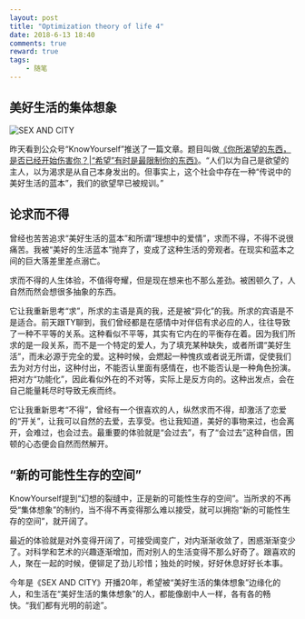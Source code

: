 ```yaml
---
layout: post
title: "Optimization theory of life 4"
date: 2018-6-13 18:40
comments: true
reward: true
tags: 
	- 随笔
---
```


## 美好生活的集体想象

![SEX AND CITY](http://pa5o7mbqo.bkt.clouddn.com/blog/180613/fLf68GJ540.jpg?imageslim)
<!--more-->


昨天看到公众号“KnowYourself”推送了一篇文章。题目叫做[《你所渴望的东西，是否已经开始伤害你？|“希望”有时是最限制你的东西》](https://mp.weixin.qq.com/s?__biz=MzA4NjcyMDU1NQ==&mid=2247494379&idx=1&sn=9b61d1e552f9753d6d7ac58b1082616d&chksm=9fc6c3afa8b14ab9c6d976e490a281bb28d3c9c870f42f3cb063dfde24c643543d8265c22242&scene=0#rd)。“人们以为自己是欲望的主人，以为渴求是从自己本身发出的。但事实上，这个社会中存在一种“传说中的美好生活的蓝本”，我们的欲望早已被规训。”

## 论求而不得

曾经也苦苦追求“美好生活的蓝本”和所谓“理想中的爱情”，求而不得，不得不说很痛苦。我被“美好的生活蓝本”抛弃了，变成了这种生活的旁观者。在现实和蓝本之间的巨大落差里差点溺亡。

求而不得的人生体验，不值得夸耀，但是现在想来也不那么差劲。被困顿久了，人自然而然会想很多抽象的东西。

它让我重新思考“求”，所求的主语是真的我，还是被“异化”的我。所求的宾语是不是适合。前天跟TY聊到，我们曾经都是在感情中对伴侣有求必应的人，往往导致了一种不平等的关系。这种看似不平等，其实有它内在的平衡存在着。因为我们所求的是一段关系，而不是一个特定的爱人，为了填充某种缺失，或者所谓“美好生活”，而未必源于完全的爱。这种时候，会燃起一种愧疚或者说无所谓，促使我们去为对方付出，这种付出，不能否认里面有感情在，也不能否认是一种角色扮演。把对方“功能化”，因此看似外在的不对等，实际上是反方向的。这种出发点，会在自己能量耗尽时导致无疾而终。

它让我重新思考“不得”，曾经有一个很喜欢的人，纵然求而不得，却激活了恋爱的“开关”，让我可以自然的去爱，去享受。也让我知道，美好的事物来过，也会离开，会难过，也会过去。最重要的体验就是“会过去”，有了“会过去”这种自信，困顿的心态便会自然而然解开。



## “新的可能性生存的空间”
KnowYourself提到“幻想的裂缝中，正是新的可能性生存的空间”。当所求的不再受“集体想象”的制约，当不得不再变得那么难以接受，就可以拥抱“新的可能性生存的空间”，就开阔了。

最近的体验就是对外变得开阔了，可接受阈变广，对内渐渐收敛了，困惑渐渐变少了。对科学和艺术的兴趣逐渐增加，而对别人的生活变得不那么好奇了。跟喜欢的人，聚在一起的时候，便铆足了劲儿珍惜；独处的时候，好好休息好好长本事。

今年是《SEX AND CITY》开播20年，希望被“美好生活的集体想象”边缘化的人，和生活在“美好生活的集体想象”的人，都能像剧中人一样，各有各的畅快。“我们都有光明的前途”。
